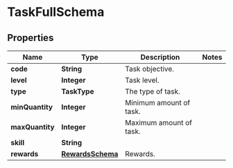

# TaskFullSchema


## Properties

| Name | Type | Description | Notes |
|------------ | ------------- | ------------- | -------------|
|**code** | **String** | Task objective. |  |
|**level** | **Integer** | Task level. |  |
|**type** | **TaskType** | The type of task. |  |
|**minQuantity** | **Integer** | Minimum amount of task. |  |
|**maxQuantity** | **Integer** | Maximum amount of task. |  |
|**skill** | **String** |  |  |
|**rewards** | [**RewardsSchema**](RewardsSchema.md) | Rewards. |  |



